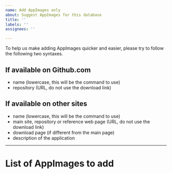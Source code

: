 ```yaml
---
name: Add AppImages only
about: Suggest AppImages for this database
title: ''
labels: ''
assignees: ''

---
```


To help us make adding AppImages quicker and easier, please try to follow the following two syntaxes.

## If available on Github.com
- name (lowercase, this will be the command to use)
- repository (URL, do not use the download link)

## If available on other sites
- name (lowercase, this will be the command to use)
- main site, repository or reference web page (URL, do not use the download link)
- download page (if different from the main page)
- description of the application

--------------------------------------------------

# List of AppImages to add
